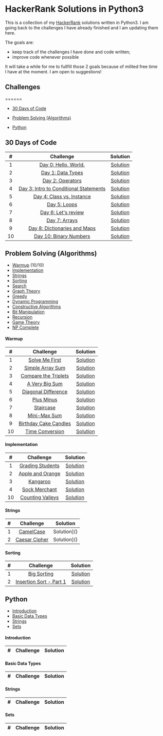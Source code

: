 HackerRank Solutions in Python3
======

This is a collection of my [HackerRank](https://www.hackerrank.com/) solutions written in Python3. I am going back to the challenges I have already finished and I am updating them here. 

The goals are:
* keep track of the challenges I have done and code written;
* improve code whenever possible


It will take a while for me to fullfill those 2 goals because of milited free time I have at the moment. I am open to suggestions!


## Challenges
======

* [30 Days of Code](#30-Days-of-Code) 

* [Problem Solving (Algorithms)](#problem-solving-algorithms) 

* [Python](#python)

30 Days of Code
------

\# | Challenge | Solution
:---:|:---:|:---:
1 | [Day 0: Hello, World.](https://www.hackerrank.com/challenges/30-hello-world/problem) | [Solution](https://github.com/PukkaPad/my-hackerrank-challenges/blob/master/30-days-of-code/00_HelloWorld/solution.py)
2 | [Day 1: Data Types](https://www.hackerrank.com/challenges/30-data-types/problem) | [Solution](https://github.com/PukkaPad/my-hackerrank-challenges/blob/master/30-days-of-code/01_DataTypes/solution.py)
3 | [Day 2: Operators](https://www.hackerrank.com/challenges/30-operators/problem) | [Solution](https://github.com/PukkaPad/my-hackerrank-challenges/blob/master/30-days-of-code/02_Operators/solution.py)
4 | [Day 3: Intro to Conditional Statements](https://www.hackerrank.com/challenges/30-conditional-statements/problem) | [Solution](https://github.com/PukkaPad/my-hackerrank-challenges/tree/master/30-days-of-code/03_IntroConditionalStatements/solution.py)
5 | [Day 4: Class vs. Instance](https://www.hackerrank.com/challenges/30-class-vs-instance/problem) | [Solution](https://github.com/PukkaPad/my-hackerrank-challenges/blob/master/30-days-of-code/04_Class_vs_Instance/solution.py)
6 | [Day 5: Loops](https://www.hackerrank.com/challenges/30-loops/problem) | [Solution](https://github.com/PukkaPad/my-hackerrank-challenges/blob/master/30-days-of-code/05_Loops/solution.py)
7 | [Day 6: Let's review](https://www.hackerrank.com/challenges/30-review-loop/problem) | [Solution](https://github.com/PukkaPad/my-hackerrank-challenges/blob/master/30-days-of-code/06_LetsReview/solution.py)
8 | [Day 7: Arrays](https://www.hackerrank.com/challenges/30-arrays/problem) | [Solution](https://github.com/PukkaPad/my-hackerrank-challenges/blob/master/30-days-of-code/07_Arrays/solution.py)
9 | [Day 8: Dictionaries and Maps](https://www.hackerrank.com/challenges/30-dictionaries-and-maps/problem) | [Solution](https://github.com/PukkaPad/my-hackerrank-challenges/blob/master/30-days-of-code/08_Dictionaries_and_Maps/solution.py)
10 | [Day 10: Binary Numbers](https://www.hackerrank.com/challenges/30-binary-numbers/problem) | [Solution](https://github.com/PukkaPad/my-hackerrank-challenges/blob/master/30-days-of-code/10_BinaryNumbers/solution.py)

Problem Solving (Algorithms)
---

* [Warmup](#warmup) (10/10)
* [Implementation](#implementation) 
* [Strings](#strings) 
* [Sorting](#sorting) 
* [Search](#search) 
* [Graph Theory](#graph-theory) 
* [Greedy](#greedy) 
* [Dynamic Programming](#dynamic-programming) 
* [Constructive Algorithms](#constructive-algorithms) 
* [Bit Manipulation](#bit-manipulation) 
* [Recursion](#recursion) 
* [Game Theory](#game-theory) 
* [NP Complete](#np-complete) 

#### Warmup
\# | Challenge | Solution
:---:|:---:|:---:
1 | [Solve Me First](https://www.hackerrank.com/challenges/solve-me-first) | [Solution]()
2 | [Simple Array Sum](https://www.hackerrank.com/challenges/simple-array-sum) | [Solution]()
3 | [Compare the Triplets](https://www.hackerrank.com/challenges/compare-the-triplets) | [Solution](solution/practice/algorithms/warmup/compare-the-triplets/solution.py)
4 | [A Very Big Sum](https://www.hackerrank.com/challenges/a-very-big-sum) | [Solution]()
5 | [Diagonal Difference](https://www.hackerrank.com/challenges/diagonal-difference) | [Solution]()
6 | [Plus Minus](https://www.hackerrank.com/challenges/plus-minus) | [Solution]()
7 | [Staircase](https://www.hackerrank.com/challenges/staircase) | [Solution]()
8 | [Mini-Max Sum](https://www.hackerrank.com/challenges/mini-max-sum) | [Solution]()
9 | [Birthday Cake Candles](https://www.hackerrank.com/challenges/birthday-cake-candles/problem) | [Solution]()
10 | [Time Conversion](https://www.hackerrank.com/challenges/time-conversion) | [Solution]()

#### Implementation
\# | Challenge | Solution
:---:|:---:|:---:
1 | [Grading Students](https://www.hackerrank.com/challenges/grading) | [Solution]()
2 | [Apple and Orange](https://www.hackerrank.com/challenges/apple-and-orange) | [Solution](solution/practice/algorithms/implementation/apple-and-orange/solution.py)
3 | [Kangaroo](https://www.hackerrank.com/challenges/kangaroo) | [Solution]()
4 | [Sock Merchant](https://www.hackerrank.com/challenges/sock-merchant) | [Solution]()
10 | [Counting Valleys ](https://www.hackerrank.com/challenges/counting-valleys/) | [Solution]()

#### Strings
\# | Challenge | Solution
:---:|:---:|:---:
1 | [CamelCase](https://www.hackerrank.com/challenges/camelcase) | Solution]()
2 | [Caesar Cipher](https://www.hackerrank.com/challenges/caesar-cipher-1) | Solution]()

#### Sorting
\# | Challenge | Solution
:---:|:---:|:---:
1 | [Big Sorting](https://www.hackerrank.com/challenges/big-sorting/) | [Solution]()
2 | [Insertion Sort - Part 1](https://www.hackerrank.com/challenges/insertionsort1) | [Solution]()


Python 
---
* [Introduction](#Introduction) 
* [Basic Data Types](#BasicDataTypes) 
* [Strings](#strings) 
* [Sets](#Sets) 


#### Introduction
\# | Challenge | Solution
:---:|:---:|:---:

#### Basic Data Types
\# | Challenge | Solution
:---:|:---:|:---:

#### Strings
\# | Challenge | Solution
:---:|:---:|:---:

#### Sets
\# | Challenge | Solution
:---:|:---:|:---:
